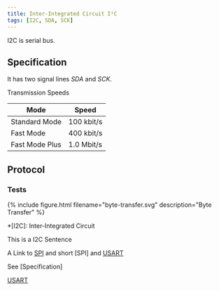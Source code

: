 ```yaml
---
title: Inter-Integrated Circuit I²C
tags: [I2C, SDA, SCK]
---
```


I2C is serial bus.

## Specification

It has two signal lines *SDA* and *SCK*.

Transmission Speeds

| Mode | Speed |
| --- | --- |
| Standard Mode | 100 kbit/s |
| Fast Mode | 400 kbit/s |
| Fast Mode Plus | 1.0 Mbit/s |

## Protocol

### Tests
{% include figure.html filename="byte-transfer.svg" description="Byte Transfer" %}

*[I2C]: Inter-Integrated Circuit

This is a I2C Sentence

A Link to [SPI](spi.html) and short [SPI] and [USART](usart.html)

See [Specification]

[USART](usart.html)
